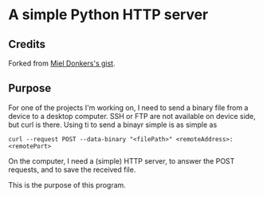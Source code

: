 # A simple Python HTTP server

## Credits

Forked from [Miel Donkers's gist](https://gist.github.com/mdonkers/63e115cc0c79b4f6b8b3a6b797e485c7).

## Purpose

For one of the projects I'm working on, I need to send a binary file from a device to a desktop computer. SSH or FTP 
are not available on device side, but curl is there. Using ti to send a binayr simple is as simple as

```
curl --request POST --data-binary "<filePath>" <remoteAddress>:<remotePort>
```

On the computer, I need a (simple) HTTP server, to answer the POST requests, and to save the received file.

This is the purpose of this program.
